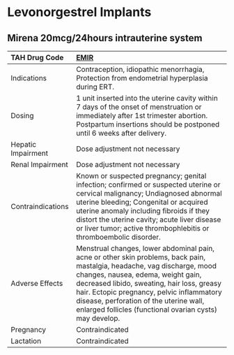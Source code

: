 # Levonorgestrel Implants

## Mirena 20mcg/24hours intrauterine system

| TAH Drug Code      | [EMIR](https://www.tahsda.org.tw/drugs/hissearch.php?drug_code=EMIR)                                                                                                                                                                                                                                                                                           |
|:-------------------|:---------------------------------------------------------------------------------------------------------------------------------------------------------------------------------------------------------------------------------------------------------------------------------------------------------------------------------------------------------------|
| Indications        | Contraception, idiopathic menorrhagia, Protection from endometrial hyperplasia during ERT.                                                                                                                                                                                                                                                                     |
| Dosing             | 1 unit inserted into the uterine cavity within 7 days of the onset of menstruation or immediately after 1st trimester abortion. Postpartum insertions should be postponed until 6 weeks after delivery.                                                                                                                                                        |
| Hepatic Impairment | Dose adjustment not necessary                                                                                                                                                                                                                                                                                                                                  |
| Renal Impairment   | Dose adjustment not necessary                                                                                                                                                                                                                                                                                                                                  |
| Contraindications  | Known or suspected pregnancy; genital infection; confirmed or suspected uterine or cervical malignancy; Undiagnosed abnormal uterine bleeding; Congenital or acquired uterine anomaly including fibroids if they distort the uterine cavity; acute liver disease or liver tumor; active thrombophlebitis or thromboembolic disorder.                           |
| Adverse Effects    | Menstrual changes, lower abdominal pain, acne or other skin problems, back pain, mastalgia, headache, vag discharge, mood changes, nausea, edema, weight gain, decreased libido, sweating, hair loss, greasy hair. Ectopic pregnancy, pelvic inflammatory disease, perforation of the uterine wall, enlarged follicles (functional ovarian cysts) may develop. |
| Pregnancy          | Contraindicated                                                                                                                                                                                                                                                                                                                                                |
| Lactation          | Contraindicated                                                                                                                                                                                                                                                                                                                                                |

